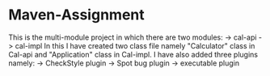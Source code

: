 # Maven-Assignment
This is the multi-module project in which there are two modules:
-> cal-api
-> cal-impl
In this I have created two class file namely "Calculator" class in Cal-api and "Application" class in Cal-impl.
I have also added three plugins namely:
-> CheckStyle plugin
-> Spot bug plugin
-> executable plugin
